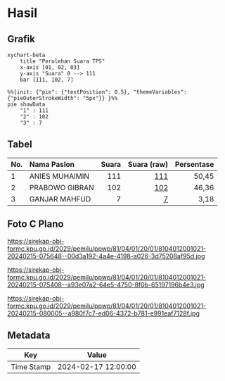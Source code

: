 # Hasil

## Grafik

```mermaid
xychart-beta
    title "Perolehan Suara TPS"
    x-axis [01, 02, 03]
    y-axis "Suara" 0 --> 111
    bar [111, 102, 7]
```

```mermaid
%%{init: {"pie": {"textPosition": 0.5}, "themeVariables": {"pieOuterStrokeWidth": "5px"}} }%%
pie showData
    "1" : 111
    "2" : 102
    "3" : 7
```

## Tabel

| No. | Nama Paslon    | Suara | Suara (raw) | Persentase |
|:--- |:-------------- | -----:| -----------:| ----------:|
| 1   | ANIES MUHAIMIN | 111   | [111][p-1]  | 50,45      |
| 2   | PRABOWO GIBRAN | 102   | [102][p-2]  | 46,36      |
| 3   | GANJAR MAHFUD  | 7     | [7][p-3]    | 3,18       |


[p-1]: https://github.com/gigit-pemilu/pemilu-2024-81-maluku/blob/main/pilpres/hitung-suara/sub/81-maluku/sub/04-buru/sub/01-namlea/sub/2001-namlea/sub/021-tps/sub/paslon-1.txt
[p-2]: https://github.com/gigit-pemilu/pemilu-2024-81-maluku/blob/main/pilpres/hitung-suara/sub/81-maluku/sub/04-buru/sub/01-namlea/sub/2001-namlea/sub/021-tps/sub/paslon-2.txt
[p-3]: https://github.com/gigit-pemilu/pemilu-2024-81-maluku/blob/main/pilpres/hitung-suara/sub/81-maluku/sub/04-buru/sub/01-namlea/sub/2001-namlea/sub/021-tps/sub/paslon-3.txt

## Foto C Plano

https://sirekap-obj-formc.kpu.go.id/2029/pemilu/ppwp/81/04/01/20/01/8104012001021-20240215-075648--00d3a192-4a4e-4198-a026-3d75208af95d.jpg

https://sirekap-obj-formc.kpu.go.id/2029/pemilu/ppwp/81/04/01/20/01/8104012001021-20240215-075408--a93e07a2-64e5-4750-8f0b-65197196b4e3.jpg

https://sirekap-obj-formc.kpu.go.id/2029/pemilu/ppwp/81/04/01/20/01/8104012001021-20240215-080005--a980f7c7-ed06-4372-b781-e991eaf7128f.jpg


## Metadata

| Key        | Value               |
| ---------- | ------------------- |
| Time Stamp | 2024-02-17 12:00:00 |



